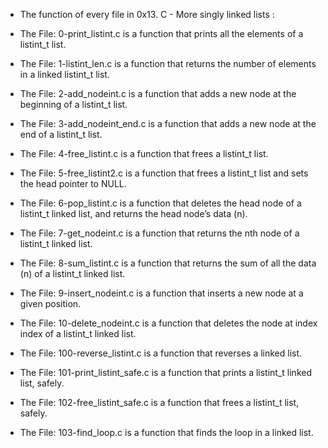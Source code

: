 - The function of every file in 0x13. C - More singly linked lists :

- The File: 0-print_listint.c is a function that prints all the elements of a listint_t list.

- The File: 1-listint_len.c is a function that returns the number of elements in a linked listint_t list.

- The File: 2-add_nodeint.c is a function that adds a new node at the beginning of a listint_t list.

- The File: 3-add_nodeint_end.c is a function that adds a new node at the end of a listint_t list.

- The File: 4-free_listint.c is a function that frees a listint_t list.

- The File: 5-free_listint2.c is a function that frees a listint_t list and sets the head pointer to NULL.

- The File: 6-pop_listint.c is a function that deletes the head node of a listint_t linked list, and returns the head node’s data (n).

- The File: 7-get_nodeint.c is a function that returns the nth node of a listint_t linked list.

- The File: 8-sum_listint.c is a function that returns the sum of all the data (n) of a listint_t linked list.

- The File: 9-insert_nodeint.c is a function that inserts a new node at a given position.

- The File: 10-delete_nodeint.c is a function that deletes the node at index index of a listint_t linked list.

- The File: 100-reverse_listint.c is a function that reverses a linked list.

- The File: 101-print_listint_safe.c is a function that prints a listint_t linked list, safely.

- The File: 102-free_listint_safe.c is a function that frees a listint_t list, safely.

- The File: 103-find_loop.c is a function that finds the loop in a linked list.
